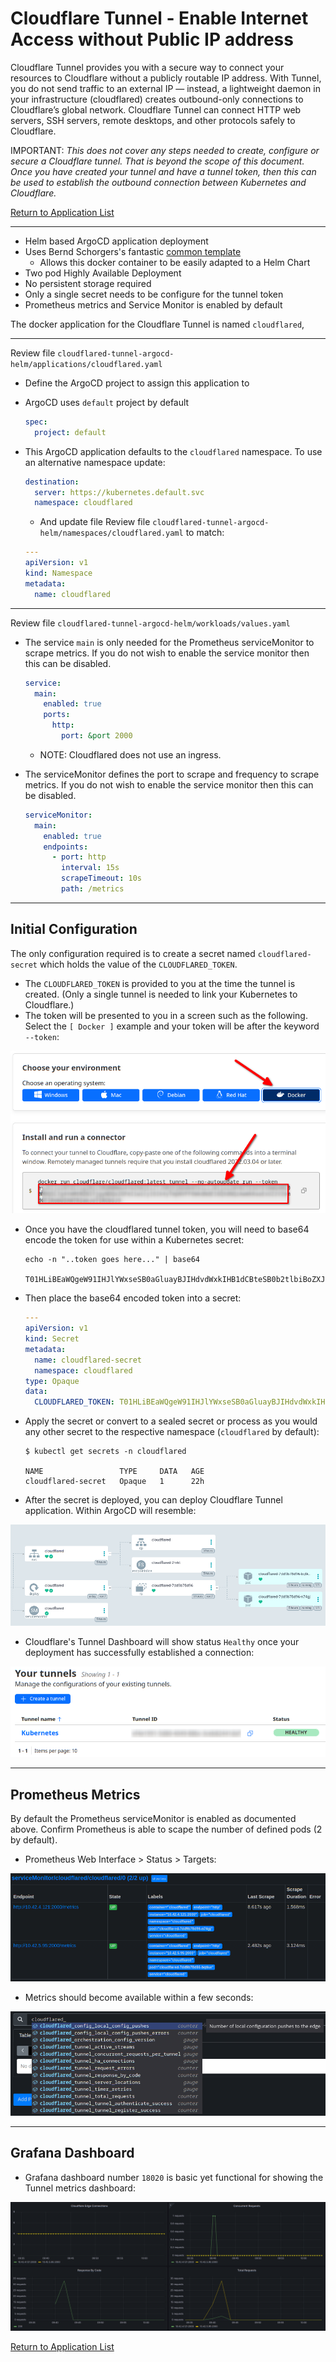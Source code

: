 # Cloudflare Tunnel - Enable Internet Access without Public IP address

Cloudflare Tunnel provides you with a secure way to connect your resources to Cloudflare without a publicly routable IP address. With Tunnel, you do not send traffic to an external IP — instead, a lightweight daemon in your infrastructure (cloudflared) creates outbound-only connections to Cloudflare’s global network. Cloudflare Tunnel can connect HTTP web servers, SSH servers, remote desktops, and other protocols safely to Cloudflare.

IMPORTANT: _This does not cover any steps needed to create, configure or secure a Cloudflare tunnel. That is beyond the scope of this document.  Once you have created your tunnel and have a tunnel token, then this can be used to establish the outbound connection between Kubernetes and Cloudflare._

[Return to Application List](../../)

---

* Helm based ArgoCD application deployment
* Uses Bernd Schorgers's fantastic [common template](https://bjw-s.github.io/helm-charts/docs/)
  * Allows this docker container to be easily adapted to a Helm Chart
* Two pod Highly Available Deployment
* No persistent storage required
* Only a single secret needs to be configure for the tunnel token
* Prometheus metrics and Service Monitor is enabled by default

The docker application for the Cloudflare Tunnel is named `cloudflared`,

---

Review file `cloudflared-tunnel-argocd-helm/applications/cloudflared.yaml`

* Define the ArgoCD project to assign this application to
* ArgoCD uses `default` project by default

  ```yaml
  spec:
    project: default
  ```

* This ArgoCD application defaults to the `cloudflared` namespace.  To use an alternative namespace update:

  ```yaml
  destination:
    server: https://kubernetes.default.svc
    namespace: cloudflared
  ```

  * And update file
Review file `cloudflared-tunnel-argocd-helm/namespaces/cloudflared.yaml` to match:

  ```yaml
  ---
  apiVersion: v1
  kind: Namespace
  metadata:
    name: cloudflared
  ```

---

Review file `cloudflared-tunnel-argocd-helm/workloads/values.yaml`

* The service `main` is only needed for the Prometheus serviceMonitor to scrape metrics. If you do not wish to enable the service monitor then this can be disabled.

  ```yaml
  service:
    main:
      enabled: true
      ports:
        http:
          port: &port 2000
  ```

  * NOTE: Cloudflared does not use an ingress.

* The serviceMonitor defines the port to scrape and frequency to scrape metrics. If you do not wish to enable the service monitor then this can be disabled.

  ```yaml
  serviceMonitor:
    main:
      enabled: true
      endpoints:
        - port: http
          interval: 15s
          scrapeTimeout: 10s
          path: /metrics
  ```

---

## Initial Configuration

The only configuration required is to create a secret named `cloudflared-secret` which holds the value of the `CLOUDFLARED_TOKEN`.

* The `CLOUDFLARED_TOKEN` is provided to you at the time the tunnel is created. (Only a single tunnel is needed to link your Kubernetes to Cloudflare.)
* The token will be presented to you in a screen such as the following.  Select the `[ Docker ]` example and your token will be after the keyword `--token`:

![Cloudflared Tunnel Token](cloudflared_tunnel_token.png)

* Once you have the cloudflared tunnel token, you will need to base64 encode the token for use within a Kubernetes secret:

  ```shell
  echo -n "..token goes here..." | base64

  T01HLiBEaWQgeW91IHJlYWxseSB0aGluayBJIHdvdWxkIHB1dCBteSB0b2tlbiBoZXJlPyBsb2x6IC0gdGhhbmtzIGZvciBjaGVja2luZy4gRW5qb3kgdGhlIHJlc3Qgb2YgeW91ciBkYXku
  ```

* Then place the base64 encoded token into a secret:

  ```yaml
  ---
  apiVersion: v1
  kind: Secret
  metadata:
    name: cloudflared-secret
    namespace: cloudflared
  type: Opaque
  data:
    CLOUDFLARED_TOKEN: T01HLiBEaWQgeW91IHJlYWxseSB0aGluayBJIHdvdWxkIHB1dCBteSB0b2tlbiBoZXJlPyBsb2x6IC0gdGhhbmtzIGZvciBjaGVja2luZy4gRW5qb3kgdGhlIHJlc3Qgb2YgeW91ciBkYXku
  ```

* Apply the secret or convert to a sealed secret or process as you would any other secret to the respective namespace (`cloudflared` by default):

  ```shell
  $ kubectl get secrets -n cloudflared

  NAME                 TYPE     DATA   AGE
  cloudflared-secret   Opaque   1      22h
  ```

* After the secret is deployed, you can deploy Cloudflare Tunnel application.  Within ArgoCD will resemble:

![Cloudflared ArgoCD Deployment](cloudflared_argocd_deployment.png)

* Cloudflare's Tunnel Dashboard will show status `Healthy` once your deployment has successfully established a connection:

![Cloudflared Tunnel Status](cloudflare_tunnel_status.png)

---

## Prometheus Metrics

By default the Prometheus serviceMonitor is enabled as documented above.  Confirm Prometheus is able to scape the number of defined pods (2 by default).

* Prometheus Web Interface > Status > Targets:

![Prometheus Cloudflared Tunnel Targets](cloudflared_prometheus_targets.png)

* Metrics should become available within a few seconds:

![Prometheus Cloudflared Tunnel Metrics](cloudflared_prometheus_metrics.png)

---

## Grafana Dashboard

* Grafana dashboard number `18020` is basic yet functional for showing the Tunnel metrics dashboard:

![Grafana Cloudflared Tunnel Dashboard](cloudflared_grafana_18020_dashboard.png)

[Return to Application List](../../)

